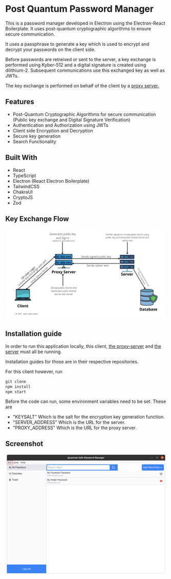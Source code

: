 # Post Quantum Password Manager

This is a password manager developed in Electron using the Electron-React Boilerplate. It uses post-quantum cryptographic algorithms to ensure secure communication.

It uses a passphrase to generate a key which is used to encrypt and decrypt your passwords on the client side.

Before passwords are retreived or sent to the server, a key exchange is performed using Kyber-512 and a digital signature is created using dilithium-2. Subsequent communications use this exchanged key as well as JWTs.

The key exchange is performed on behalf of the client by a [proxy server.](https://github.com/Areezy/keyexchange-proxy)

## Features

- Post-Quantum Cryptographic Algorithms for secure communication (Public key exchange and Digital Signature Verification)
- Authentication and Authorization using JWTs
- Client side Encryption and Decryption
- Secure key generation
- Search Functionality

## Built With

- React
- TypeScript
- Electron (React Electron Boilerplate)
- TailwindCSS
- ChakraUI
- CryptoJS
- Zod

## Key Exchange Flow

![key exchange diagram](readme-images/Key_exchange_flow.png)

## Installation guide

In order to run this application locally, this client, [the proxy-server](https://github.com/Areezy/keyexchange-proxy) and [the server](https://github.com/Areezy/password-manager-server) must all be running.

Installation guides for those are in their respective repositories.

For this client however, run

```
git clone
npm install
npm start
```

Before the code can run, some environment variables need to be set. These are

- "KEYSALT" Which is the salt for the encryption key generation function.
- "SERVER_ADDRESS" Which is the URL for the server.
- "PROXY_ADDRESS" Which is the URL for the proxy server.

## Screenshot
![Dashboard Screenshot](readme-images/Dashboard_screenshot.png)
